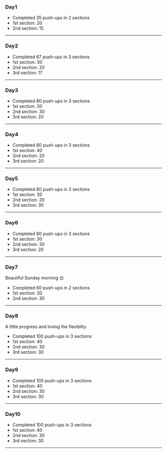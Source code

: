 ### Day1
  - Completed 35 push-ups in 2 sections
  - 1st section: 20 
  - 2nd section: 15
---

### Day2
  - Completed 67 push-ups in 3 sections
  - 1st section: 30
  - 2nd section: 20
  - 3rd section: 17
---

### Day3
  - Completed 80 push-ups in 3 sections
  - 1st section: 30 
  - 2nd section: 30
  - 3rd section: 20
---

### Day4
  - Completed 80 push-ups in 3 sections
  - 1st section: 40 
  - 2nd section: 20
  - 3rd section: 20
---

### Day5
  - Completed 80 push-ups in 3 sections
  - 1st section: 30 
  - 2nd section: 20
  - 3rd section: 30
---

### Day6
  - Completed 80 push-ups in 3 sections
  - 1st section: 30 
  - 2nd section: 30
  - 3rd section: 20
---

### Day7
Beautiful Sunday morning 🌞
  - Completed 60 push-ups in 2 sections
  - 1st section: 30 
  - 2nd section: 30
---

### Day8
A little progress and loving the flexibilty
  - Completed 100 push-ups in 3 sections
  - 1st section: 40 
  - 2nd section: 30
  - 3rd section: 30
---

### Day9
  - Completed 100 push-ups in 3 sections
  - 1st section: 40 
  - 2nd section: 30
  - 3rd section: 30
---

### Day10 
  - Completed 100 push-ups in 3 sections
  - 1st section: 40 
  - 2nd section: 30
  - 3rd section: 30
---


